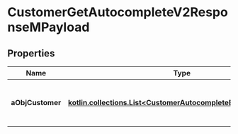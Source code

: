 
# CustomerGetAutocompleteV2ResponseMPayload

## Properties
| Name | Type | Description | Notes |
| ------------ | ------------- | ------------- | ------------- |
| **aObjCustomer** | [**kotlin.collections.List&lt;CustomerAutocompleteElementResponse&gt;**](CustomerAutocompleteElementResponse.md) | An array of Customer autocomplete element response. |  |



